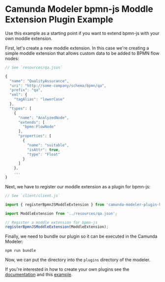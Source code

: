 # Camunda Modeler bpmn-js Moddle Extension Plugin Example

Use this example as a starting point if you want to extend bpmn-js with your own moddle extension.

First, let's create a new moddle extension. In this case we're creating a simple moddle extension that allows custom data to be added to BPMN flow nodes:

```javascript
// See `resources/qa.json`

{
  "name": "QualityAssurance",
  "uri": "http://some-company/schema/bpmn/qa",
  "prefix": "qa",
  "xml": {
    "tagAlias": "lowerCase"
  },
  "types": [
    {
      "name": "AnalyzedNode",
      "extends": [
        "bpmn:FlowNode"
      ],
      "properties": [
        {
          "name": "suitable",
          "isAttr": true,
          "type": "Float"
        }
      ]
    },
    ...
}
```

Next, we have to register our moddle extension as a plugin for bpmn-js:

```javascript
// See `client/client.js`

import { registerBpmnJSModdleExtension } from 'camunda-modeler-plugin-helpers';

import ModdleExtension from '../resources/qa.json';

// Register a moddle extension for bpmn-js
registerBpmnJSModdleExtension(ModdleExtension);
```

Finally, we need to bundle our plugin so it can be executed in the Camunda Modeler:

```
npm run bundle
```

Now, we can put the directory into the `plugins` directory of the modeler.

If you're interested in how to create your own plugins see the [documentation](https://github.com/camunda/camunda-modeler/tree/master/docs/plugins) and this [example](https://github.com/camunda/camunda-modeler-plugin-example).
